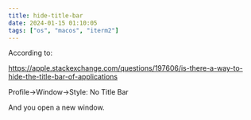 ```yaml
---
title: hide-title-bar
date: 2024-01-15 01:10:05
tags: ["os", "macos", "iterm2"]
---
```

According to:

https://apple.stackexchange.com/questions/197606/is-there-a-way-to-hide-the-title-bar-of-applications

Profile->Window->Style: No Title Bar

And you open a new window.

